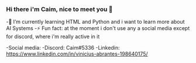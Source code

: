 ### Hi there i'm Caim, nice to meet you 👋

-🌱 I’m currently learning HTML and Python and i want to learn more about AI Systems 
-⚡ Fun fact: at the moment i don't use any a social media except for discord, where i'm really active in it 

-Social media:
-Discord: Caim#5336
-Linkedin: https://www.linkedin.com/in/vinicius-abrantes-198640175/

<!--
**Caim132/Caim132** is a ✨ _special_ ✨ repository because its `README.md` (this file) appears on your GitHub profile.

Here are some ideas to get you started:

- 🔭 I’m currently working on ...
- 🌱 I’m currently learning ...
- 👯 I’m looking to collaborate on ...
- 🤔 I’m looking for help with ...
- 💬 Ask me about ...
- 📫 How to reach me: ...
- 😄 Pronouns: ...
- ⚡ Fun fact: ...
-->
